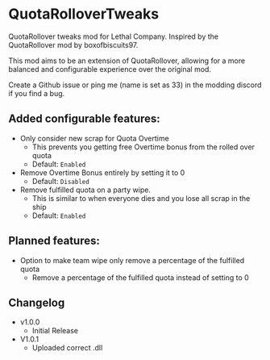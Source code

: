 # QuotaRolloverTweaks
 QuotaRollover tweaks mod for Lethal Company. Inspired by the QuotaRollover mod by boxofbiscuits97.

 This mod aims to be an extension of QuotaRollover, allowing for a more balanced and configurable experience over the original mod.

 Create a Github issue or ping me (name is set as 33) in the modding discord if you find a bug.

## Added configurable features:
- Only consider new scrap for Quota Overtime
	- This prevents you getting free Overtime bonus from the rolled over quota
	- Default: `Enabled`
- Remove Overtime Bonus entirely by setting it to 0
	- Default: `Disabled`
- Remove fulfilled quota on a party wipe.
	- This is similar to when everyone dies and you lose all scrap in the ship
	- Default: `Enabled`

## Planned features:
- Option to make team wipe only remove a percentage of the fulfilled quota
	- Remove a percentage of the fulfilled quota instead of setting to 0


## Changelog
- v1.0.0
	- Initial Release
- V1.0.1
	- Uploaded correct .dll